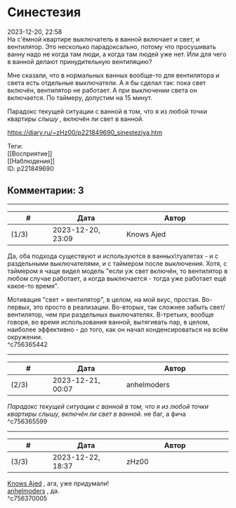Синестезия
==========

  
2023-12-20, 22:58  
 На с'ёмной квартире выключатель в ванной включает и свет, и вентилятор. Это несколько парадоксально, потому что просушивать ванну надо не когда там люди, а когда там людей уже нет. Или для чего в ванной делают принудительную вентиляцию?   
   
 Мне сказали, что в нормальных ванных вообще-то для вентилятора и света есть отдельные выключатели. А я бы сделал так: пока свет включён, вентилятор не работает. А при выключении света он включается. По таймеру, допустим на 15 минут.   
   
 Парадокс текущей ситуации с ванной в том, что я из любой точки квартиры  *слышу*  , включён ли свет в ванной.   
  
<https://diary.ru/~zHz00/p221849690_sinesteziya.htm>  
  
Теги:  
[[Восприятие]]  
[[Наблюдения]]  
ID: p221849690  


Комментарии: 3
--------------

  


---



|         #         |              Дата              |                     Автор                     |           ID           |
| --- | --- | --- | --- |
| (1/3) | 2023-12-20, 23:09 | Knows Ajed | c756365442 |

  
 Да, оба подхода существуют и используются в ванных\туалетах - и с раздельными выключателями, и с таймером после выключения. Хотя, с таймером я чаще видел модель "если уж свет включён, то вентилятор в любом случае работает, а когда выключается - тогда уже работает ещё какое-то время".   
   
 Мотивация "свет = вентилятор", в целом, на мой вкус, простая. Во-первых, это просто в реализации. Во-вторых, так сложнее забыть свет/вентилятор, чем при раздельных выключателях. В-третьих, вообще говоря, во время использования ванной, вытягивать пар, в целом, наиболее эффективно - до того, как он начал конденсироваться на всём окружении.   
 ^c756365442

---



|         #         |              Дата              |                     Автор                     |           ID           |
| --- | --- | --- | --- |
| (2/3) | 2023-12-21, 00:07 | anhelmoders | c756365599 |

  
  *Парадокс текущей ситуации с ванной в том, что я из любой точки квартиры слышу, включён ли свет в ванной.*  не баг, а фича   
 ^c756365599

---



|         #         |              Дата              |                     Автор                     |           ID           |
| --- | --- | --- | --- |
| (3/3) | 2023-12-22, 18:37 | zHz00 | c756370005 |

  
  [Knows Ajed](https://Who-Knows-Ajed.diary.ru "Who Knows Ajed?")  , ага, уже придумали!   
  [anhelmoders](https://anhelmoders.diary.ru "No plans. Only wonders.")  , да.   
 ^c756370005